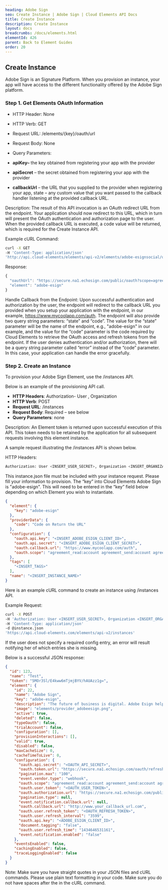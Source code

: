 ```yaml
---
heading: Adobe Sign
seo: Create Instance | Adobe Sign | Cloud Elements API Docs
title: Create Instance
description: Create Instance
layout: docs
breadcrumbs: /docs/elements.html
elementId: 426
parent: Back to Element Guides
order: 20
---
```


## Create Instance

Adobe Sign is an Signature Platform. When you provision an instance, your app will have access to the different functionality offered by the Adobe Sign platform.

### Step 1. Get Elements OAuth Information

* HTTP Header: None
* HTTP Verb: GET
* Request URL: /elements/{key}/oauth/url
* Request Body: None
* Query Parameters:

* __apiKey–__ the key obtained from registering your app with the provider
* __apiSecret__ – the secret obtained from registering your app with the provider
* __callbackUrl__ – the URL that you supplied to the provider when registering your app, state – any custom value that you want passed to the callback handler listening at the provided callback URL.

Description: The result of this API invocation is an OAuth redirect URL from the endpoint. Your application should now redirect to this URL, which in turn will present the OAuth authentication and authorization page to the user. When the provided callback URL is executed, a code value will be returned, which is required for the Create Instance API.

Example cURL Command:

```bash
curl -X GET
-H 'Content-Type: application/json'
'http://api.cloud-elements/elements/api-v2/elements/adobe-esignsocial/oauth/url?apiKey=insert_adobe-esign_app_id&apiSecret=insert_adobe-esign_app_secret&callbackUrl=www.mycoolapp.com/auth&scope=public_profile'
```

Response:

```javascript
{
  "oauthUrl": "https://secure.na1.echosign.com/public/oauth?scope=agreement_read%3Aaccount+agreement_send%3Aaccount+agreement_write%3Aaccount+library_read%3Aaccount+library_write%3Aaccount+user_login%3Aaccount+user_read%3Aaccount+user_write%3Aaccount+widget_read%3Aaccount+widget_write%3Aaccount+workflow_read%3Aaccount+workflow_write%3Aaccount&response_type=code&redirect_uri=https%3A%2F%2Fwww.mycoolapp.com%2Fauth&state=adobe_esign&client_id=adobe-esign_client_id",
  "element": "adobe-esign"
}

```

Handle Callback from the Endpoint:
Upon successful authentication and authorization by the user, the endpoint will redirect to the callback URL you provided when you setup your application with the endpoint, in our example, https://www.mycoolapp.com/auth. The endpoint will also provide two query string parameters: “state” and “code”. The value for the “state” parameter will be the name of the endpoint, e.g., "adobe-esign" in our example, and the value for the “code” parameter is the code required by Cloud Elements to retrieve the OAuth access and refresh tokens from the endpoint. If the user denies authentication and/or authorization, there will be a query string parameter called “error” instead of the “code” parameter. In this case, your application can handle the error gracefully.

### Step 2. Create an Instance

To provision your Adobe Sign Element, use the /instances API.

Below is an example of the provisioning API call.

* __HTTP Headers__: Authorization- User <user secret>, Organization <organization secret>
* __HTTP Verb__: POST
* __Request URL__: /instances
* __Request Body__: Required – see below
* __Query Parameters__: none

Description: An Element token is returned upon successful execution of this API. This token needs to be retained by the application for all subsequent requests involving this element instance.

A sample request illustrating the /instances API is shown below.

HTTP Headers:

```bash
Authorization: User <INSERT_USER_SECRET>, Organization <INSERT_ORGANIZATION_SECRET>

```
This instance.json file must be included with your instance request.  Please fill your information to provision.  The “key” into Cloud Elements Adobe Sign is "adobe-esign".  This will need to be entered in the “key” field below depending on which Element you wish to instantiate.

```json
{
  "element": {
    "key": "adobe-esign"
  },
  "providerData": {
    "code": "Code on Return the URL"
  },
  "configuration": {
    "oauth.api.key": "<INSERT_ADOBE_ESIGN_CLIENT_ID>",
    "oauth.api.secret": "<INSERT_ADOBE_ESIGN_CLIENT_SECRET>",
    "oauth.callback.url": "https://www.mycoolapp.com/auth",
    "oauth.scope": "agreement_read:account agreement_send:account agreement_write:account library_read:account library_write:account user_login:account user_read:account user_write:account widget_read:account widget_write:account workflow_read:account workflow_write:account"
  },
  "tags": [
    "<INSERT_TAGS>"
  ],
  "name": "<INSERT_INSTANCE_NAME>"
}
```

Here is an example cURL command to create an instance using /instances API.

Example Request:

```bash
curl -X POST
-H 'Authorization: User <INSERT_USER_SECRET>, Organization <INSERT_ORGANIZATION_SECRET>'
-H 'Content-Type: application/json'
-d @instance.json
'https://api.cloud-elements.com/elements/api-v2/instances'
```

If the user does not specify a required config entry, an error will result notifying her of which entries she is missing.

Below is a successful JSON response:

```json
{
  "id": 123,
  "name": "Test",
  "token": "5MOr3Sl/E4kww6mTjmjBYV/hAUAzz1g=",
  "element": {
    "id": 22,
    "name": "Adobe Sign",
    "key": "adobe-esign",
    "description": "The future of business is digital. Adobe Esign helps businesses of all sizes easily and securely sign, send, and manage documents in the cloud, with unmatched availability and legal enforceability.",
    "image": "elements/provider_adobeesign.png",
    "active": true,
    "deleted": false,
    "typeOauth": false,
    "trialAccount": false,
    "configuration": [],
    "provisionInteractions": [],
    "valid": true,
    "disabled": false,
    "maxCacheSize": 0,
    "cacheTimeToLive": 0,
    "configuration": {
      "oauth.api.secret": "<OAUTH_API_SECRET>",
      "oauth.token.url": "https://secure.na1.echosign.com/oauth/refresh",
      "pagination.max": "100",
      "event.vendor.type": "webhook",
      "oauth.scope": "agreement_read:account agreement_send:account agreement_write:account library_read:account library_write:account user_login:account user_read:account user_write:account widget_read:account widget_write:account workflow_read:account workflow_write:account",
      "oauth.user.token": "<OAUTH_USER_TOKEN>",
      "oauth.authorization.url": "https://secure.na1.echosign.com/public/oauth",
      "pagination.type": null,
      "event.notification.callback.url": null,
      "oauth.callback.url": "http://www.your_callback_url.com",
      "oauth.user.refresh_token": "<OAUTH_REFRESH_TOKEN>",
      "oauth.user.refresh_interval": "3599",
      "oauth.api.key": "<ADOBE_ESIGN_CLIENT_ID>",
      "document.tagging": "false",
      "oauth.user.refresh_time": "1434646531161",
      "event.notification.enabled": "false"
    },
    "eventsEnabled": false,
    "cachingEnabled": false,
    "traceLoggingEnabled": false
  }
}
```

Note:  Make sure you have straight quotes in your JSON files and cURL commands.  Please use plain text formatting in your code.  Make sure you do not have spaces after the in the cURL command.
